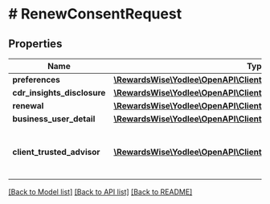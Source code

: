# # RenewConsentRequest

## Properties

Name | Type | Description | Notes
------------ | ------------- | ------------- | -------------
**preferences** | [**\RewardsWise\Yodlee\OpenAPI\Client\Model\RenewConsentPreferences**](RenewConsentPreferences.md) |  | [optional]
**cdr_insights_disclosure** | [**\RewardsWise\Yodlee\OpenAPI\Client\Model\CDRInsightsDisclosure**](CDRInsightsDisclosure.md) |  | [optional]
**renewal** | [**\RewardsWise\Yodlee\OpenAPI\Client\Model\RenewalConsent**](RenewalConsent.md) |  | [optional]
**business_user_detail** | [**\RewardsWise\Yodlee\OpenAPI\Client\Model\BusinessUserDetail**](BusinessUserDetail.md) |  | [optional]
**client_trusted_advisor** | [**\RewardsWise\Yodlee\OpenAPI\Client\Model\ClientTrustedAdvisor[]**](ClientTrustedAdvisor.md) | describes information of client trusted advisor. | [optional]

[[Back to Model list]](../../README.md#models) [[Back to API list]](../../README.md#endpoints) [[Back to README]](../../README.md)
